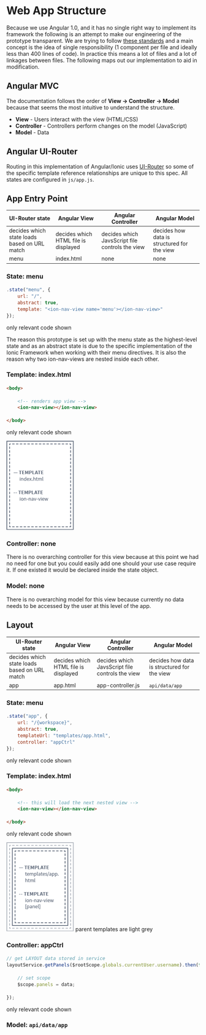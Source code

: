 # Web App Structure

Because we use Angular 1.0, and it has no single right way to implement its framework the following is an attempt to make our engineering of the prototype transparent. We are trying to follow [these standards](https://github.com/johnpapa/angular-styleguide/blob/master/a1/README.md "John Papa's Angular 1 Style Guide") and a main concept is the idea of single responsibility (1 component per file and ideally less than 400 lines of code). In practice this means a lot of files and a lot of linkages between files. The following maps out our implementation to aid in modification.

## Angular MVC
The documentation follows the order of __View -> Controller -> Model__ because that seems the most intuitive to understand the structure.

* __View__ - Users interact with the view (HTML/CSS)
* __Controller__ - Controllers perform changes on the model (JavaScript)
* __Model__ - Data

## Angular UI-Router
Routing in this implementation of Angular/Ionic uses [UI-Router](http://angular-ui.github.io/ui-router/site/#/api/ui.router "UI-Router") so some of the specific template reference relationships are unique to this spec. All states are configured in `js/app.js`.

## App Entry Point
| UI-Router state | Angular View | Angular Controller | Angular Model |
| --- |---| --- | --- |
| decides which state loads based on URL match | decides which HTML file is displayed | decides which JavsScript file controls the view | decides how data is structured for the view |
| menu | index.html | none | none |

### State: menu
```javascript
.state("menu", {
    url: "/",
    abstract: true,
    template: "<ion-nav-view name='menu'></ion-nav-view>"
});
```
only relevant code shown

The reason this prototype is set up with the menu state as the highest-level state and as an abstract state is due to the specific implementation of the Ionic Framework when working with their menu directives. It is also the reason why two ion-nav-views are nested inside each other.

### Template: index.html
```html
<body>

    <!-- renders app view -->
    <ion-nav-view></ion-nav-view>
    
</body>
```
only relevant code shown

![index.html](imgs/template-index.png "Index Template")

### Controller: none
There is no overarching controller for this view because at this point we had no need for one but you could easily add one should your use case require it. If one existed it would be declared inside the state object.

### Model: none
There is no overarching model for this view because currently no data needs to be accessed by the user at this level of the app.




## Layout
| UI-Router state | Angular View | Angular Controller | Angular Model |
| --- |---| --- | --- |
| decides which state loads based on URL match | decides which HTML file is displayed | decides which JavsScript file controls the view | decides how data is structured for the view |
| app | app.html | app-controller.js | `api/data/app` |

### State: menu
```javascript
.state("app", {
    url: "/{workspace}",
    abstract: true,
    templateUrl: "templates/app.html",
    controller: "appCtrl"
});
```
only relevant code shown

### Template: index.html
```html
<body>

    <!-- this will load the next nested view -->
    <ion-nav-view></ion-nav-view>
    
</body>
```
only relevant code shown

![index.html](imgs/template-app.png "App Template")
parent templates are light grey

### Controller: appCtrl
```JavaScript
// get LAYOUT data stored in service	
layoutService.getPanels($rootScope.globals.currentUser.username).then(function(data) {

    // set scope
    $scope.panels = data;

});
```
only relevant code shown

### Model: `api/data/app`